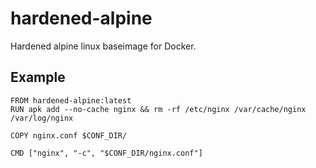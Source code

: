 # hardened-alpine
Hardened alpine linux baseimage for Docker.

## Example
```
FROM hardened-alpine:latest
RUN apk add --no-cache nginx && rm -rf /etc/nginx /var/cache/nginx /var/log/nginx

COPY nginx.conf $CONF_DIR/

CMD ["nginx", "-c", "$CONF_DIR/nginx.conf"]
